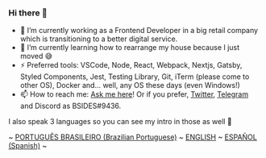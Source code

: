 ### Hi there 👋

- 🔭 I’m currently working as a Frontend Developer in a big retail company which is transitioning to a better digital service.
- 🌱 I’m currently learning how to rearrange my house because I just moved 😅
- ⚡ Preferred tools: VSCode, Node, React, Webpack, Nextjs, Gatsby, Styled Components, Jest, Testing Library, Git, iTerm (please come to other OS), Docker and... well, any OS these days (even Windows!)
- 📫 How to reach me: [Ask me here](https://github.com/bsides/bsides/issues)! Or if you prefer, [Twitter](https://twitter.com/bsides), [Telegram](https://t.me/bsides) and Discord as BSIDES#9436.

I also speak 3 languages so you can see my intro in those as well 🤩

~ [PORTUGUÊS BRASILEIRO (Brazilian Portuguese)](README.md) ~ [ENGLISH](README_EN.md) ~ [ESPAÑOL (Spanish)](README_ES.md) ~

<!--
**bsides/bsides** is a ✨ _special_ ✨ repository because its `README.md` (this file) appears on your GitHub profile.

Here are some ideas to get you started:

- 🔭 I’m currently working on ...
- 🌱 I’m currently learning ...
- 👯 I’m looking to collaborate on ...
- 🤔 I’m looking for help with ...
- 💬 Ask me about ...
- 📫 How to reach me: ...
- 😄 Pronouns: ...
- ⚡ Fun fact: ...
-->
